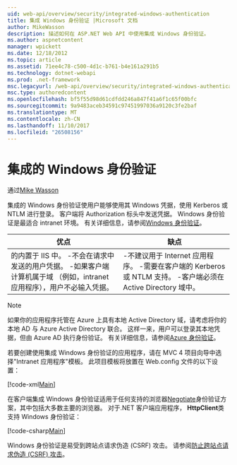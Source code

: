 ```yaml
---
uid: web-api/overview/security/integrated-windows-authentication
title: 集成 Windows 身份验证 |Microsoft 文档
author: MikeWasson
description: 描述如何在 ASP.NET Web API 中使用集成 Windows 身份验证。
ms.author: aspnetcontent
manager: wpickett
ms.date: 12/18/2012
ms.topic: article
ms.assetid: 71ee4c78-c500-4d1c-b761-b4e161a291b5
ms.technology: dotnet-webapi
ms.prod: .net-framework
msc.legacyurl: /web-api/overview/security/integrated-windows-authentication
msc.type: authoredcontent
ms.openlocfilehash: bf5f55d98d61cdfdd246a847f41a6f1c65f00bfc
ms.sourcegitcommit: 9a9483aceb34591c97451997036a9120c3fe2baf
ms.translationtype: MT
ms.contentlocale: zh-CN
ms.lasthandoff: 11/10/2017
ms.locfileid: "26508156"
---
```

<a name="integrated-windows-authentication"></a>集成的 Windows 身份验证
====================
通过[Mike Wasson](https://github.com/MikeWasson)

集成的 Windows 身份验证使用户能够使用其 Windows 凭据，使用 Kerberos 或 NTLM 进行登录。 客户端将 Authorization 标头中发送凭据。 Windows 身份验证是最适合 intranet 环境。 有关详细信息，请参阅[Windows 身份验证](https://www.iis.net/configreference/system.webserver/security/authentication/windowsauthentication)。

| 优点 | 缺点 |
| --- | --- |
| 的内置于 IIS 中。 -不会在请求中发送的用户凭据。 -如果客户端计算机属于域 （例如，intranet 应用程序），用户不必输入凭据。 | -不建议用于 Internet 应用程序。 -需要在客户端的 Kerberos 或 NTLM 支持。 -客户端必须在 Active Directory 域中。 |

> [!NOTE]
> 如果你的应用程序托管在 Azure 上具有本地 Active Directory 域，请考虑将你的本地 AD 与 Azure Active Directory 联合。 这样一来，用户可以登录其本地凭据，但由 Azure AD 执行身份验证。 有关详细信息，请参阅[Azure 身份验证](../../../visual-studio/overview/2012/windows-azure-authentication.md)。


若要创建使用集成 Windows 身份验证的应用程序，请在 MVC 4 项目向导中选择"Intranet 应用程序"模板。 此项目模板将放置在 Web.config 文件的以下设置：

[!code-xml[Main](integrated-windows-authentication/samples/sample1.xml)]

在客户端集成 Windows 身份验证适用于任何支持的浏览器[Negotiate](http://www.ietf.org/rfc/rfc4559.txt)身份验证方案，其中包括大多数主要的浏览器。 对于.NET 客户端应用程序， **HttpClient**类支持 Windows 身份验证：

[!code-csharp[Main](integrated-windows-authentication/samples/sample2.cs)]

Windows 身份验证是易受到跨站点请求伪造 (CSRF) 攻击。 请参阅[防止跨站点请求伪造 (CSRF) 攻击](preventing-cross-site-request-forgery-csrf-attacks.md)。
